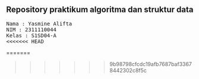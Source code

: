 ## Repository praktikum algoritma dan struktur data

<pre>
Nama : Yasmine Alifta
NIM : 2311110044
Kelas : S1SD04-A
<<<<<<< HEAD
</pre>
=======
</pre>
>>>>>>> 9b98798cfcdc19afb7687baf33678442302c8f5c

